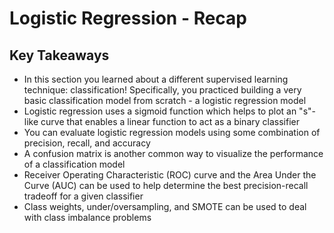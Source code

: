 
# Logistic Regression - Recap

## Key Takeaways

* In this section you learned about a different supervised learning technique: classification! Specifically, you practiced building a very basic classification model from scratch - a logistic regression model 
* Logistic regression uses a sigmoid function which helps to plot an "s"-like curve that enables a linear function to act as a binary classifier
* You can evaluate logistic regression models using some combination of precision, recall, and accuracy
* A confusion matrix is another common way to visualize the performance of a classification model
* Receiver Operating Characteristic (ROC) curve and the Area Under the Curve (AUC) can be used to help determine the best precision-recall tradeoff for a given classifier
* Class weights, under/oversampling, and SMOTE can be used to deal with class imbalance problems
